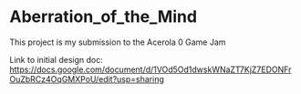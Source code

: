 # Aberration_of_the_Mind
This project is my submission to the Acerola 0 Game Jam

Link to initial design doc: https://docs.google.com/document/d/1VOd5Od1dwskWNaZT7KjZ7EDONFrOuZbRCz4OqGMXPoU/edit?usp=sharing
